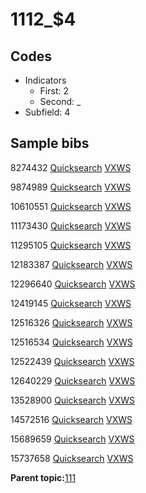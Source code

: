 # 1112\_$4

## Codes

-   Indicators
    -   First: 2
    -   Second: \_
-   Subfield: 4

## Sample bibs

8274432 [Quicksearch](https://search.library.yale.edu/catalog/8274432) [VXWS](http://prodorbis.library.yale.edu:7014/vxws/GetHoldingsService?bibId=8274432)

9874989 [Quicksearch](https://search.library.yale.edu/catalog/9874989) [VXWS](http://prodorbis.library.yale.edu:7014/vxws/GetHoldingsService?bibId=9874989)

10610551 [Quicksearch](https://search.library.yale.edu/catalog/10610551) [VXWS](http://prodorbis.library.yale.edu:7014/vxws/GetHoldingsService?bibId=10610551)

11173430 [Quicksearch](https://search.library.yale.edu/catalog/11173430) [VXWS](http://prodorbis.library.yale.edu:7014/vxws/GetHoldingsService?bibId=11173430)

11295105 [Quicksearch](https://search.library.yale.edu/catalog/11295105) [VXWS](http://prodorbis.library.yale.edu:7014/vxws/GetHoldingsService?bibId=11295105)

12183387 [Quicksearch](https://search.library.yale.edu/catalog/12183387) [VXWS](http://prodorbis.library.yale.edu:7014/vxws/GetHoldingsService?bibId=12183387)

12296640 [Quicksearch](https://search.library.yale.edu/catalog/12296640) [VXWS](http://prodorbis.library.yale.edu:7014/vxws/GetHoldingsService?bibId=12296640)

12419145 [Quicksearch](https://search.library.yale.edu/catalog/12419145) [VXWS](http://prodorbis.library.yale.edu:7014/vxws/GetHoldingsService?bibId=12419145)

12516326 [Quicksearch](https://search.library.yale.edu/catalog/12516326) [VXWS](http://prodorbis.library.yale.edu:7014/vxws/GetHoldingsService?bibId=12516326)

12516534 [Quicksearch](https://search.library.yale.edu/catalog/12516534) [VXWS](http://prodorbis.library.yale.edu:7014/vxws/GetHoldingsService?bibId=12516534)

12522439 [Quicksearch](https://search.library.yale.edu/catalog/12522439) [VXWS](http://prodorbis.library.yale.edu:7014/vxws/GetHoldingsService?bibId=12522439)

12640229 [Quicksearch](https://search.library.yale.edu/catalog/12640229) [VXWS](http://prodorbis.library.yale.edu:7014/vxws/GetHoldingsService?bibId=12640229)

13528900 [Quicksearch](https://search.library.yale.edu/catalog/13528900) [VXWS](http://prodorbis.library.yale.edu:7014/vxws/GetHoldingsService?bibId=13528900)

14572516 [Quicksearch](https://search.library.yale.edu/catalog/14572516) [VXWS](http://prodorbis.library.yale.edu:7014/vxws/GetHoldingsService?bibId=14572516)

15689659 [Quicksearch](https://search.library.yale.edu/catalog/15689659) [VXWS](http://prodorbis.library.yale.edu:7014/vxws/GetHoldingsService?bibId=15689659)

15737658 [Quicksearch](https://search.library.yale.edu/catalog/15737658) [VXWS](http://prodorbis.library.yale.edu:7014/vxws/GetHoldingsService?bibId=15737658)

**Parent topic:**[111](../../tags/111/111.md)

